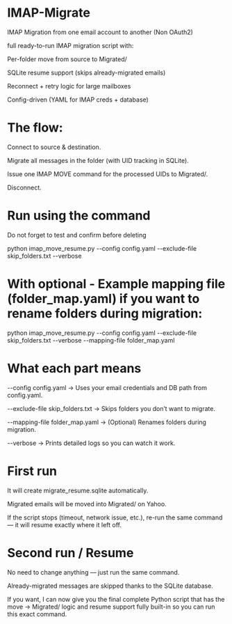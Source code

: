 # IMAP-Migrate
IMAP Migration from one email account to another (Non OAuth2)

full ready-to-run IMAP migration script with:

Per-folder move from source to Migrated/<Folder>

SQLite resume support (skips already-migrated emails)

Reconnect + retry logic for large mailboxes

Config-driven (YAML for IMAP creds + database)

# The flow:

Connect to source & destination.

Migrate all messages in the folder (with UID tracking in SQLite).

Issue one IMAP MOVE command for the processed UIDs to Migrated/<OriginalFolderName>.

Disconnect.

# Run using the command 

Do not forget to test and confirm before deleting

python imap_move_resume.py --config config.yaml --exclude-file skip_folders.txt --verbose


# With optional - Example mapping file (folder_map.yaml) if you want to rename folders during migration:

python imap_move_resume.py --config config.yaml --exclude-file skip_folders.txt --verbose --mapping-file folder_map.yaml 

# What each part means
--config config.yaml → Uses your email credentials and DB path from config.yaml.

--exclude-file skip_folders.txt → Skips folders you don’t want to migrate.

--mapping-file folder_map.yaml → (Optional) Renames folders during migration.

--verbose → Prints detailed logs so you can watch it work.

# First run
It will create migrate_resume.sqlite automatically.

Migrated emails will be moved into Migrated/<OriginalFolder> on Yahoo.

If the script stops (timeout, network issue, etc.), re-run the same command —
it will resume exactly where it left off.

#  Second run / Resume
No need to change anything — just run the same command.

Already-migrated messages are skipped thanks to the SQLite database.

If you want, I can now give you the final complete Python script that has the move → Migrated/<Folder> logic and resume support fully built-in so you can run this exact command.

